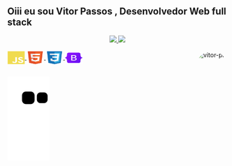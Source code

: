 ## Oiii eu sou Vitor Passos , Desenvolvedor Web full stack
<div align="center">
  <a href="https://github.com/VitorPassoss">
  <img height="180em" src="https://github-readme-stats.vercel.app/api?username=VitorPassoss&show_icons=true&theme=dark&include_all_commits=true&count_private=true"/>
  <img height="180em" src="https://github-readme-stats.vercel.app/api/top-langs/?username=VitorPassoss&layout=compact&langs_count=7&theme=dark"/>
  
</div>
<div style="display: inline_block"><br>
  <img align="center" alt="vitor-Js" height="30" width="40" src="https://raw.githubusercontent.com/devicons/devicon/master/icons/javascript/javascript-plain.svg">
  <img align="center" alt="vitor-HTML" height="30" width="40" src="https://raw.githubusercontent.com/devicons/devicon/master/icons/html5/html5-original.svg">
  <img align="center" alt="vitor-CSS" height="30" width="40" src="https://raw.githubusercontent.com/devicons/devicon/master/icons/css3/css3-original.svg">
  <img align="center" alt="vitor-bootstrap" height="30" width="40" src="https://raw.githubusercontent.com/devicons/devicon/master/icons/bootstrap/bootstrap-original.svg">

  
  <img align="right" alt="vitor-pic" height="150" style="border-radius:50px;" src="https://scontent.fpll5-1.fna.fbcdn.net/v/t39.30808-6/296786278_1735532536814282_4051488239145466587_n.jpg?_nc_cat=102&ccb=1-7&_nc_sid=09cbfe&_nc_eui2=AeFZZJvt9oBCCDREFeOhd-d_m-DpmJSwbVab4OmYlLBtVnq746WcGLXCUylzYE_DxgehzksRLaIiGFVm3S05pKHo&_nc_ohc=idsSsyR5jwEAX-oa1uE&_nc_ht=scontent.fpll5-1.fna&oh=00_AT-m4KoCsqnbu2IrTyEoHu9Z4IhxSB5u58KnU2289onaHA&oe=62F53DB2">
</div>
  
  ##
 
<div> 
  

 
 ![Snake animation](https://github.com/rafaballerini/rafaballerini/blob/output/github-contribution-grid-snake.svg)
 
</div>
